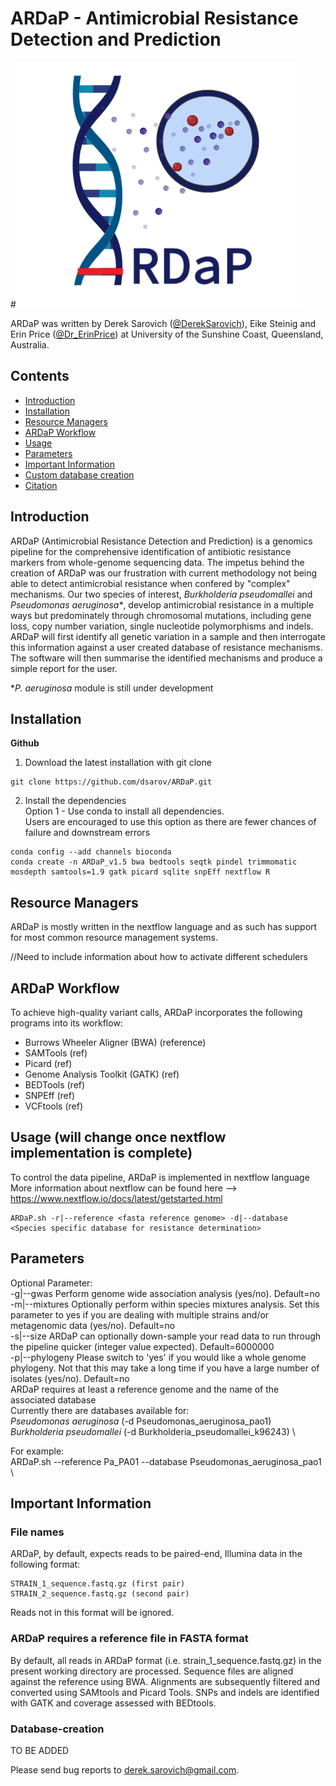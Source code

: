 # ARDaP - Antimicrobial Resistance Detection and Prediction 
#![GitHub Logo](image.png)


ARDaP was written by Derek Sarovich ([@DerekSarovich](https://twitter.com/DerekSarovich)), Eike Steinig and Erin Price ([@Dr_ErinPrice](https://twitter.com/Dr_ErinPrice)) at University of the Sunshine Coast, Queensland, Australia.
## Contents

- [Introduction](#introduction)
- [Installation](#Installation)
- [Resource Managers](#resource-managers)
- [ARDaP Workflow](#spandx-workflow)
- [Usage](#usage)
- [Parameters](#parameters)
- [Important Information](#important-information)
- [Custom database creation](#Database-creation)
- [Citation](#citation)


## Introduction

ARDaP (Antimicrobial Resistance Detection and Prediction) is a genomics pipeline 
for the comprehensive identification of antibiotic resistance markers from whole-genome
sequencing data. The impetus behind the creation of ARDaP was our frustration 
with current methodology not being able to detect antimicrobial resistance when confered by "complex" mechanisms.
Our two species of interest, <i>Burkholderia pseudomallei</i> and <i>Pseudomonas aeruginosa*</i>, develop antimicrobial resistance
in a multiple ways but predominately through chromosomal mutations, including gene loss, copy number variation, single nucleotide polymorphisms and indels. ARDaP will first identify all genetic variation in a sample and then interrogate this information against a user created database of resistance mechanisms. The software will then summarise the identified mechanisms and produce a simple report for the user.

*<i>P. aeruginosa</i> module is still under development

## Installation

**Github**

1) Download the latest installation with git clone

```
git clone https://github.com/dsarov/ARDaP.git
```

2) Install the dependencies \
Option 1 - Use conda to install all dependencies. \
Users are encouraged to use this option as there are fewer chances of failure and downstream errors

```
conda config --add channels bioconda
conda create -n ARDaP_v1.5 bwa bedtools seqtk pindel trimmomatic mosdepth samtools=1.9 gatk picard sqlite snpEff nextflow R 
```

## Resource Managers

ARDaP is mostly written in the nextflow language and as such has support for most common resource management systems.

//Need to include information about how to activate different schedulers

## ARDaP Workflow

To achieve high-quality variant calls, ARDaP incorporates the following programs into its workflow:

- Burrows Wheeler Aligner (BWA) (reference)
- SAMTools (ref)
- Picard (ref)
- Genome Analysis Toolkit (GATK) (ref)
- BEDTools (ref)
- SNPEff (ref)
- VCFtools (ref)

## Usage (will change once nextflow implementation is complete)
To control the data pipeline, ARDaP is implemented in nextflow language
More information about nextflow can be found here --> https://www.nextflow.io/docs/latest/getstarted.html
```
ARDaP.sh -r|--reference <fasta reference genome> -d|--database <Species specific database for resistance determination>
```
## Parameters
   
Optional Parameter: \
  -g|--gwas       Perform genome wide association analysis (yes/no). Default=no \
  -m|--mixtures   Optionally perform within species mixtures analysis. Set this parameter to yes if you are dealing with multiple strains and/or metagenomic data (yes/no). Default=no \
  -s|--size       ARDaP can optionally down-sample your read data to run through the pipeline quicker (integer value expected). Default=6000000 \
  -p|--phylogeny  Please switch to 'yes' if you would like a whole genome phylogeny. Not that this may take a long time if you have a large number of isolates (yes/no). Default=no \
  ARDaP requires at least a reference genome and the name of the associated database \
  Currently there are databases available for: \
  <i>Pseudomonas aeruginosa</i> (-d Pseudomonas_aeruginosa_pao1) \
  <i>Burkholderia pseudomallei</i> (-d Burkholderia_pseudomallei_k96243) \
  
  For example: \
  ARDaP.sh --reference Pa_PA01 --database Pseudomonas_aeruginosa_pao1 \

## Important Information

### File names
ARDaP, by default, expects reads to be paired-end, Illumina data in the following format: 

```
STRAIN_1_sequence.fastq.gz (first pair) 
STRAIN_2_sequence.fastq.gz (second pair)
```
Reads not in this format will be ignored. 

### ARDaP requires a reference file in FASTA format

By default, all reads in ARDaP format (i.e. strain_1_sequence.fastq.gz) in the present working directory are processed. Sequence files are aligned against the reference using BWA. Alignments are subsequently filtered and converted using SAMtools and Picard Tools. SNPs and indels are identified with GATK and coverage assessed with BEDtools. 

### Database-creation

TO BE ADDED

Please send bug reports to derek.sarovich@gmail.com.
